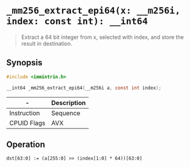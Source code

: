 `_mm256_extract_epi64(x: __m256i, index: const int): __int64`
=============================================================

> Extract a 64 bit integer from x, selected with index, and store the result in destination.

## Synopsis

```c
#include <immintrin.h>

__int64 _mm256_extract_epi64(__m256i a, const int index);
```

| -           | Description |
| ----------- | ----------- |
| Instruction | Sequence    |
| CPUID Flags | AVX         |

## Operation

```
dst[63:0] := (a[255:0] >> (index[1:0] * 64))[63:0]
```
